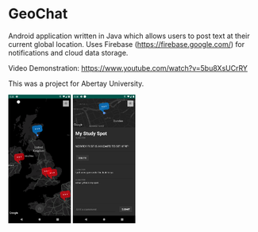 # GeoChat
Android application written in Java which allows users to post text at their current global location. Uses Firebase (https://firebase.google.com/) for notifications and cloud data storage.

Video Demonstration: https://www.youtube.com/watch?v=5bu8XsUCrRY

This was a project for Abertay University.
<p float="left">
  <img src="https://github.com/MichaelPineapple/GeoChat/blob/master/documentation/screenshot00.png" width=25% height=25% />
  <img src="https://github.com/MichaelPineapple/GeoChat/blob/master/documentation/screenshot01.png" width=25% height=25% />
</p>
